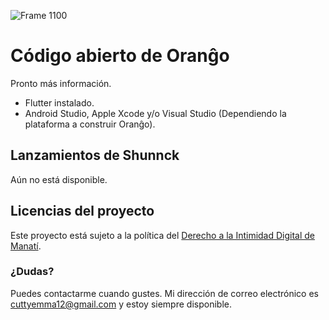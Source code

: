 ![Frame 1100](https://github.com/TornadoAzul/orango/assets/40547556/8171960b-8be6-42cf-895f-e2042d101284)
# Código abierto de Oranĝo
Pronto más información.

- Flutter instalado.
- Android Studio, Apple Xcode y/o Visual Studio (Dependiendo la plataforma
  a construir Oranĝo).

## Lanzamientos de Shunnck
Aún no está disponible.

## Licencias del proyecto
Este proyecto está sujeto a la política del [Derecho a la Intimidad Digital de Manatí](https://github.com/TornadoAzul/intimidad-digital-manati).

### ¿Dudas?
Puedes contactarme cuando gustes. Mi dirección de correo electrónico es 
cuttyemma12@gmail.com y estoy siempre disponible.
